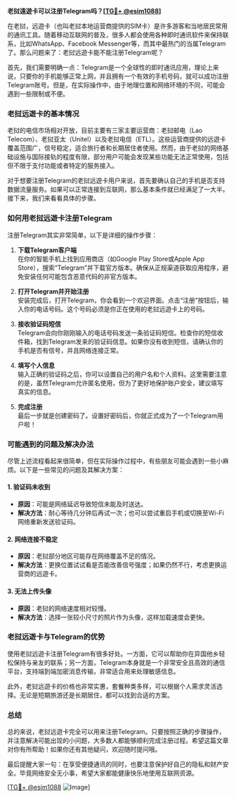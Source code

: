 **老挝遠遊卡可以注册Telegram吗？[[TG💪+ @esim1088](https://t.me/s/esim1088)]**

在老挝，远遊卡（也叫老挝本地运营商提供的SIM卡）是许多游客和当地居民常用的通讯工具。随着移动互联网的普及，很多人都会使用各种即时通讯软件来保持联系，比如WhatsApp、Facebook Messenger等，而其中最热门的当属Telegram了。那么问题来了：老挝远遊卡能不能注册Telegram呢？

首先，我们需要明确一点：Telegram是一个全球性的即时通讯应用，理论上来说，只要你的手机能够正常上网，并且拥有一个有效的手机号码，就可以成功注册Telegram账号。但是，在实际操作中，由于地理位置和网络环境的不同，可能会遇到一些限制或不便。

### **老挝远遊卡的基本情况**

老挝的电信市场相对开放，目前主要有三家主要运营商：老挝邮电（Lao Telecom）、老挝亚太（Unitel）以及老挝电信（ETL）。这些运营商提供的远遊卡覆盖范围广，信号稳定，适合旅行者和长期居住者使用。然而，由于老挝的网络基础设施与国际接轨的程度有限，部分用户可能会发现某些功能无法正常使用，包括但不限于支付功能或者特定的服务接入。

对于想要注册Telegram的老挝远遊卡用户来说，首先要确认自己的手机是否支持数据流量服务。如果可以正常连接到互联网，那么基本条件就已经满足了一大半。接下来，我们来看看具体的步骤。

### **如何用老挝远遊卡注册Telegram**

注册Telegram其实非常简单，以下是详细的操作步骤：

1. **下载Telegram客户端**  
   在你的智能手机上找到应用商店（如Google Play Store或Apple App Store），搜索“Telegram”并下载官方版本。确保从正规渠道获取应用程序，避免安装任何可能包含恶意代码的非官方版本。

2. **打开Telegram并开始注册**  
   安装完成后，打开Telegram，你会看到一个欢迎界面。点击“注册”按钮后，输入你的电话号码。这个号码必须是你正在使用的老挝远遊卡上的号码。

3. **接收验证码短信**  
   Telegram会向你刚刚输入的电话号码发送一条验证码短信。检查你的短信收件箱，找到Telegram发来的验证码信息。如果你没有收到短信，请确认你的手机是否有信号，并且网络连接正常。

4. **填写个人信息**  
   输入正确的验证码之后，你可以设置自己的用户名和个人资料。这里需要注意的是，虽然Telegram允许匿名使用，但为了更好地保护账户安全，建议填写真实的信息。

5. **完成注册**  
   最后一步就是创建密码了。设置好密码后，你就正式成为了一个Telegram用户啦！

### **可能遇到的问题及解决办法**

尽管上述流程看起来很简单，但在实际操作过程中，有些朋友可能会遇到一些小麻烦。以下是一些常见的问题及其解决方案：

#### **1. 验证码未收到**
   - **原因**：可能是网络延迟导致短信未能及时送达。
   - **解决方法**：耐心等待几分钟后再试一次；也可以尝试重启手机或切换至Wi-Fi网络重新发送验证码。

#### **2. 网络连接不稳定**
   - **原因**：老挝部分地区可能存在网络覆盖不足的情况。
   - **解决方法**：更换位置试试看是否能改善信号强度；如果仍然不行，考虑更换运营商的远遊卡。

#### **3. 无法上传头像**
   - **原因**：老挝的网络速度相对较慢。
   - **解决方法**：选择一张较小尺寸的照片作为头像，这样加载速度会更快。

### **老挝远遊卡与Telegram的优势**

使用老挝远遊卡注册Telegram有很多好处。一方面，它可以帮助你在异国他乡轻松保持与亲友的联系；另一方面，Telegram本身就是一个非常安全且高效的通信平台，支持端到端加密消息传输，非常适合用来处理敏感信息。

此外，老挝远遊卡的价格也非常实惠，套餐种类多样，可以根据个人需求灵活选择。无论是短期旅游还是长期居住，都可以找到合适的方案。

### **总结**

总的来说，老挝远遊卡完全可以用来注册Telegram。只要按照正确的步骤操作，并注意解决可能出现的小问题，大多数人都能够顺利完成注册过程。希望这篇文章对你有所帮助！如果你还有其他疑问，欢迎随时提问哦。

最后提醒大家一句：在享受便捷通讯的同时，也要注意保护好自己的隐私和财产安全。毕竟网络安全无小事，希望大家都能健康快乐地使用互联网资源。

[[TG💪+ @esim1088](https://t.me/s/esim1088) ![Image](https://i.postimg.cc/4NQfJmqS/Snipaste-2025-05-13-00-14-12.png)]